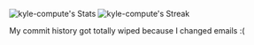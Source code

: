 ![kyle-compute's Stats](https://github-readme-stats.vercel.app/api?username=kyle-compute&theme=great-gatsby&show_icons=true&hide_border=true&count_private=true)
![kyle-compute's Streak](https://github-readme-streak-stats.herokuapp.com/?user=kyle-compute&theme=great-gatsby&hide_border=true)

My commit history got totally wiped because I changed emails :(
